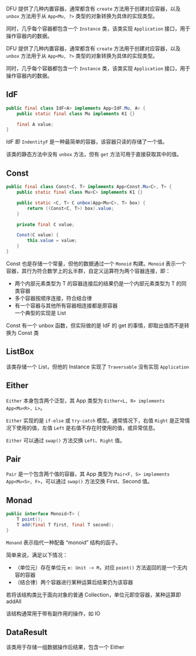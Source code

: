 DFU 提供了几种内置容器，通常都含有 `create` 方法用于创建对应容器，以及 `unbox` 方法用于从 `App<Mu, ?>` 类型的对象转换为具体的实现类型。

同时，几乎每个容器都包含一个 `Instance` 类，该类实现 `Application` 接口，用于操作容器内的数据。

DFU 提供了几种内置容器，通常都含有 `create` 方法用于创建对应容器，以及 `unbox` 方法用于从 `App<Mu, ?>` 类型的对象转换为具体的实现类型。

同时，几乎每个容器都包含一个 `Instance` 类，该类实现 `Application` 接口，用于操作容器内的数据。

## IdF

```java
public final class IdF<A> implements App<IdF.Mu, A> {
    public static final class Mu implements K1 {}

    final A value;
}
```

IdF 即 `IndentityF` 是一种最简单的容器，该容器只读的存储了一个值。

该类的静态方法中没有 `unbox` 方法，但有 `get` 方法可用于直接获取其中的值。

## Const

```java
public final class Const<C, T> implements App<Const.Mu<C>, T> {
    public static final class Mu<C> implements K1 {}

    public static <C, T> C unbox(App<Mu<C>, T> box) {
        return ((Const<C, T>) box).value;
    }

    private final C value;

    Const(C value) {
        this.value = value;
    }
}
```

Const 也是存储一个常量，但他的数据通过一个 `Monoid` 构建。`Monoid` 表示一个容器，其行为符合数学上的幺半群，自定义运算符为两个容器连接，即：

* 两个内部元素类型为 T 的容器连接后的结果仍是一个内部元素类型为 T 的同类容器
* 多个容器按顺序连接，符合结合律
* 有一个容器与其他所有容器相连接都是原容器  
  一个典型的实现是 List

Const 有一个 unbox 函数，但实际做的是 IdF 的 get 的事情，即取出值而不是转换为 Const 类

## ListBox

该类存储一个 List，但他的 Instance 实现了 `Traversable` 没有实现 `Application`

## Either

`Either` 本身包含两个泛型，其 App 类型为 `Either<L, R> implements App<Mu<R>, L>`。

`Either` 实现的是 `if-else` 或 `try-catch` 模型。通常情况下，右值 `Right` 是正常情况下使用的值，左值 `Left` 是右值不存在时使用的值，或异常信息。

`Either` 可以通过 `swap()` 方法交换 `Left`、`Right` 值。

## Pair

`Pair` 是一个包含两个值的容器，其 App 类型为 `Pair<F, S> implements App<Mu<S>, F>`，可以通过 `swap()` 方法交换 First、Second 值。

## Monad

```java
public interface Monoid<T> {
    T point();
    T add(final T first, final T second);
}
```

`Monand` 表示指代一种配备 “monoid” 结构的函子。

简单来说，满足以下情况：

* （单位元）存在单位元 `e: Unit -> M`，对应 `point()` 方法返回的是一个无内容的容器
* （结合律）两个容器进行某种运算后结果仍为该容器

若将该结构类比于面向对象的普通 Collection，单位元即空容器，某种运算即 addAll

该结构通常用于带有副作用的操作，如 IO

## DataResult

该类用于存储一组数据操作后结果，包含一个 Either
